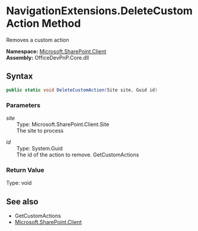 # NavigationExtensions.DeleteCustomAction Method  
Removes a custom action  

**Namespace:** [Microsoft.SharePoint.Client](Microsoft.SharePoint.Client.md)  
**Assembly:** OfficeDevPnP.Core.dll  
## Syntax
```C#
public static void DeleteCustomAction(Site site, Guid id)
```
### Parameters
*site*  
&emsp;&emsp;Type: Microsoft.SharePoint.Client.Site  
&emsp;&emsp;The site to process  

*id*  
&emsp;&emsp;Type: System.Guid  
&emsp;&emsp;The id of the action to remove. GetCustomActions  

### Return Value
Type: void  

## See also
- GetCustomActions
- [Microsoft.SharePoint.Client](Microsoft.SharePoint.Client.md)
